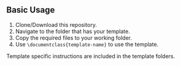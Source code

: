 ## Basic Usage

1. Clone/Download this repository.
2. Navigate to the folder that has your template.
3. Copy the required files to your working folder.
4. Use `\documentclass{template-name}` to use the template.

Template specific instructions are included in the template folders.
